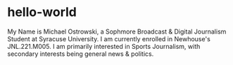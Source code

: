 # hello-world
My Name is Michael Ostrowski, a Sophmore Broadcast & Digital Journalism Student at Syracuse University.
I am currently enrolled in Newhouse's JNL.221.M005.
I am primarily interested in Sports Journalism, with secondary interests being general news & politics.
